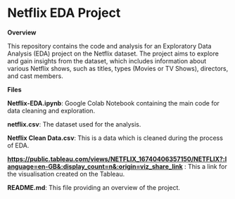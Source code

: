 # Netflix EDA Project

**Overview**

This repository contains the code and analysis for an Exploratory Data Analysis (EDA) project on the Netflix dataset. The project aims to explore and gain insights from the dataset, which includes information about various Netflix shows, such as titles, types (Movies or TV Shows), directors, and cast members.

**Files**

**Netflix-EDA.ipynb**: Google Colab Notebook containing the main code for data cleaning and exploration.

**netflix.csv**: The dataset used for the analysis.

**Netflix Clean Data.csv**: This is a data which is cleaned during the process of EDA.

**https://public.tableau.com/views/NETFLIX_16740406357150/NETFLIX?:language=en-GB&:display_count=n&:origin=viz_share_link** : This a link for the visualisation created on the Tableau.

**README.md**: This file providing an overview of the project.
